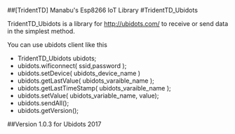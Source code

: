 ##[TridentTD] Manabu's Esp8266 IoT Library
#TridentTD_Ubidots

TridentTD_Ubidots is a library for
http://ubidots.com/ to  receive or send data in the simplest method.

You can use ubidots client like this

- TridentTD_Ubidots ubidots;
- ubidots.wificonnect( ssid,password );
- ubidots.setDevice( ubidots\_device_name )
- ubidots.getLastValue( ubidots\_varaible_name );
- ubidots.getLastTimeStamp( ubidots\_varaible_name );
- ubidots.setValue( ubidots\_variable_name, value);
- ubidots.sendAll();
- ubidots.getVersion();

##Version
1.0.3  for Ubidots 2017
